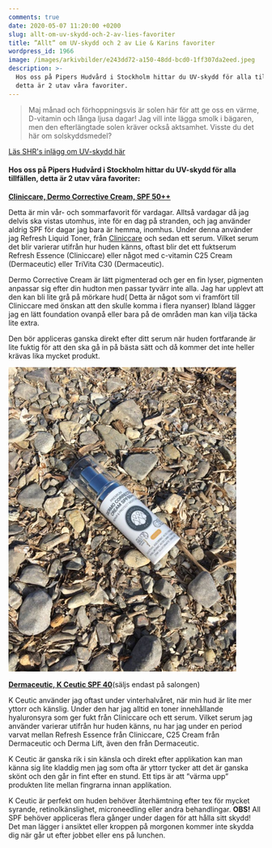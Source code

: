 ```yaml
---
comments: true
date: 2020-05-07 11:20:00 +0200
slug: allt-om-uv-skydd-och-2-av-lies-favoriter
title: ”Allt” om UV-skydd och 2 av Lie & Karins favoriter
wordpress_id: 1966
image: /images/arkivbilder/e243dd72-a150-48dd-bcd0-1ff307da2eed.jpeg
description: >-
  Hos oss på Pipers Hudvård i Stockholm hittar du UV-skydd för alla tillfällen,
  detta är 2 utav våra favoriter.
---
```


> Maj m&aring;nad och förhoppningsvis är solen här för att ge oss en värme, D-vitamin och l&aring;nga ljusa dagar\! Jag vill inte lägga smolk i bägaren, men den efterlängtade solen kräver ocks&aring; aktsamhet. Visste du det här om solskyddsmedel?

[Läs SHR's inlägg om UV-skydd här](https://shrbloggen.wordpress.com/2020/05/07/skydda-huden-med-solskyddsmedel/)

#### **Hos oss p&aring; Pipers Hudv&aring;rd i Stockholm hittar du UV-skydd för alla tillfällen, detta är 2 utav v&aring;ra favoriter:**

**[Cliniccare, Dermo Corrective Cream, SPF 50++](https://www.beauty-bar.se/produkt/dermocorrective/?ref=14)**

Detta är min v&aring;r- och sommarfavorit för vardagar. Allts&aring; vardagar d&aring; jag delvis ska vistas utomhus, inte för en dag p&aring; stranden, och jag använder aldrig SPF för dagar jag bara är hemma, inomhus. Under denna använder jag Refresh Liquid Toner, fr&aring;n [Cliniccare](https://pipershudvard.com/produkter/) och sedan ett serum. Vilket serum det blir varierar utifr&aring;n hur huden känns, oftast blir det ett fuktserum Refresh Essence (Cliniccare) eller n&aring;got med c-vitamin C25 Cream (Dermaceutic) eller TriVita C30 (Dermaceutic).

Dermo Corrective Cream är lätt pigmenterad och ger en fin lyser, pigmenten anpassar sig efter din hudton men passar tyvärr inte alla. Jag har upplevt att den kan bli lite gr&aring; p&aring; mörkare hud( Detta är n&aring;got som vi framfört till Cliniccare med önskan att den skulle komma i flera nyanser) Ibland lägger jag en lätt foundation ovanp&aring; eller bara p&aring; de omr&aring;den man kan vilja täcka lite extra.

Den bör appliceras ganska direkt efter ditt serum när huden fortfarande är lite fuktig för att den ska g&aring; in p&aring; bästa sätt och d&aring; kommer det inte heller krävas lika mycket produkt.

![3B331541-77B9-4A6A-99AE-33096E981C61](/images/arkivbilder/3b331541-77b9-4a6a-99ae-33096e981c61.jpeg?w=450)

**[Dermaceutic, K Ceutic SPF 40](http://luxoro.se/portfolio-item/dc-k-ceutic/)**(säljs endast p&aring; salongen)

K Ceutic använder jag oftast under vinterhalv&aring;ret, när min hud är lite mer yttorr och känslig. Under den har jag alltid en toner inneh&aring;llande hyaluronsyra som ger fukt fr&aring;n Cliniccare och ett serum. Vilket serum jag använder varierar utifr&aring;n hur huden känns, nu har jag under en period varvat mellan Refresh Essence fr&aring;n Cliniccare, C25 Cream fr&aring;n Dermaceutic och Derma Lift, även den fr&aring;n Dermaceutic.

K Ceutic är ganska rik i sin känsla och direkt efter applikation kan man känna sig lite kladdig men jag som ofta är yttorr tycker att det är ganska skönt och den g&aring;r in fint efter en stund. Ett tips är att ”värma upp” produkten lite mellan fingrarna innan applikation.

K Ceutic är perfekt om huden behöver &aring;terhämtning efter tex för mycket syrande, retinolkänslighet, microneedling eller andra behandlingar. **OBS\!** All SPF behöver appliceras flera g&aring;nger under dagen för att h&aring;lla sitt skydd\! Det man lägger i ansiktet eller kroppen p&aring; morgonen kommer inte skydda dig när g&aring;r ut efter jobbet eller ens p&aring; lunchen.